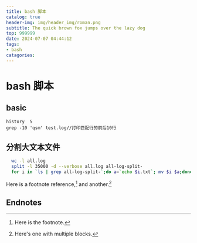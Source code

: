 ```yaml
---
title: bash 脚本
catalog: true
header-img: img/header_img/roman.png
subtitle: The quick brown fox jumps over the lazy dog
top: 999999
date: 2024-07-07 04:44:12
tags:
- bash
catagories:
---
```


# bash 脚本

## basic

```
history  5
grep -10 'qsm' test.log//打印匹配行的前后10行
```

## 分割大文本文件

```bash
  wc -l all.log
  split -l 35000 -d --verbose all.log all-log-split-
  for i in `ls | grep all-log-split-`;do a=`echo $i.txt`; mv $i $a;done
```

Here is a footnote reference,[^1] and another.[^longnote]

## Endnotes

[^1]: Here is the footnote.
[^longnote]: Here's one with multiple blocks.

[label]: <https://> "website title"
